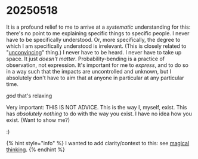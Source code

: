 # 20250518

It is a profound relief to me to arrive at a _systematic_ understanding for this: there's no point to me explaining specific things to specific people. I never have to be specifically understood. Or, more specifically, the degree to which I am specifically understood is irrelevant. (This is closely related to "[unconvincing](../16/unconvincing.md)" thing.) I never have to be heard. I never have to take up space. It just _doesn't matter_. Probability-bending is a practice of observation, not expression. It's important for me to _express_, and to do so in a way such that the impacts are uncontrolled and unknown, but I absolutely don't have to aim that at anyone in particular at any particular time.

_god_ that's relaxing

Very important: THIS IS NOT ADVICE. This is the way I, myself, exist. This has _absolutely nothing_ to do with the way you exist. I have no idea how you exist. (Want to show me?)

:)

{% hint style="info" %}
I wanted to add clarity/context to this: see [magical thinking](../19/magical-thinking.md).
{% endhint %}
